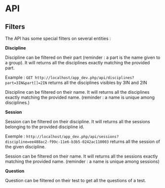 # API





## Filters

The API has some special filters on several entities :

**Discipline**

Discipline can be filtered on their part (reminder : a part is the name given to a group). 
It will returns all the disciplines exactly matching the provided part.

Example : `GET http://localhost/app_dev.php/api/disciplines?part=3IN&part[]=2IN` returns all the disciplines visibles by 3IN and 2IN

Discipline can be filtered on their name. It will returns all the disciplines exactly matching the provided name.
(reminder : a name is unique among disciplines.)

**Session**

Session can be filtered on their discipline. It will returns all the sessions belonging to the provided discipline id.

Exemple : `http://localhost/app_dev.php/api/sessions?discipline=ee488ac2-f99c-11e6-b3b5-0242ac110003` returns all the session of the given discipline.

Session can be filtered on their name. It will returns all the sessions exactly matching the provided name.
(reminder : a name is unique among sessions)

**Question**

Question can be filtered on their test to get all the questions of a test.